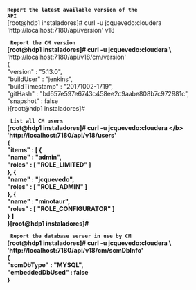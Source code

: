 <code><b>Report the latest available version of the API</b></code><br>
[root@hdp1 instaladores]# curl -u jcquevedo:cloudera  'http://localhost:7180/api/version'
v18


<code><b> Report the CM version </b></code><br>
<b>[root@hdp1 instaladores]# curl -u jcquevedo:cloudera \ </b><br>
  'http://localhost:7180/api/v18/cm/version'<br>
{<br>
  "version" : "5.13.0",<br>
  "buildUser" : "jenkins",<br>
  "buildTimestamp" : "20171002-1719",<br>
  "gitHash" : "bd657e597e6743c458ee2c9aabe808b7c972981c",<br>
  "snapshot" : false<br>
}[root@hdp1 instaladores]# <br>

<code><b> List all CM users </b></code><br>
<b>[root@hdp1 instaladores]# curl -u jcquevedo:cloudera \</b><br>
  'http://localhost:7180/api/v18/users'<br>
{<br>
  "items" : [ {<br>
    "name" : "admin",<br>
    "roles" : [ "ROLE_LIMITED" ]<br>
  }, {<br>
    "name" : "jcquevedo",<br>
    "roles" : [ "ROLE_ADMIN" ]<br>
  }, {<br>
    "name" : "minotaur",<br>
    "roles" : [ "ROLE_CONFIGURATOR" ]<br>
  } ]<br>
}[root@hdp1 instaladores]# <br>

<code><b> Report the database server in use by CM </b></code><br>
<b>[root@hdp1 instaladores]# curl -u jcquevedo:cloudera \ </b><br>
<b>  'http://localhost:7180/api/v18/cm/scmDbInfo'</b><br>
{<br>
  "scmDbType" : "MYSQL",<br>
  "embeddedDbUsed" : false<br>
}<br>


